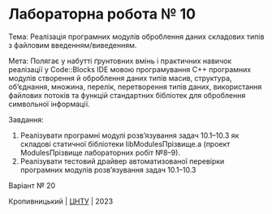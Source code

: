 ﻿# Лабораторна робота № 10

Тема: Реалізація програмних модулів оброблення даних складових типів з файловим введенням/виведенням.

Мета: Полягає у набутті ґрунтовних вмінь і практичних
навичок реалізації у Code::Blocks IDE мовою програмування С++
програмних модулів створення й оброблення даних типів масив,
структура, об’єднання, множина, перелік, перетворення типів
даних, використання файлових потоків та функцій стандартних
бібліотек для оброблення символьної інформації. 

Завдання:
1. Реалізувати програмні модулі розв’язування задач 10.1–10.3
як складові статичної бібліотеки libModulesПрізвище.а (проект
ModulesПрізвище лабораторних робіт №8–9).
2. Реалізувати тестовий драйвер автоматизованої перевірки
програмних модулів розв’язування задач 10.1–10.3


Варіант № 20


Кропивницький | <a href="http://www.kntu.kr.ua/">ЦНТУ</a> | 2023
